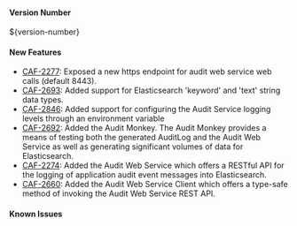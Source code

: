 
#### Version Number
${version-number}

#### New Features
- [CAF-2277](https://jira.autonomy.com/browse/CAF-2277): Exposed a new https endpoint for audit web service web calls (default 8443).
- [CAF-2693](https://jira.autonomy.com/browse/CAF-2693): Added support for Elasticsearch 'keyword' and 'text' string data types.
- [CAF-2846](https://jira.autonomy.com/browse/CAF-2846): Added support for configuring the Audit Service logging levels through an environment variable
- [CAF-2692](https://jira.autonomy.com/browse/CAF-2692): Added the Audit Monkey. The Audit Monkey provides a means of testing both the generated AuditLog and the Audit Web Service as well as generating significant volumes of data for Elasticsearch.
- [CAF-2274](https://jira.autonomy.com/browse/CAF-2274): Added the Audit Web Service which offers a RESTful API for the logging of application audit event messages into Elasticsearch.
- [CAF-2660](https://jira.autonomy.com/browse/CAF-2660): Added the Audit Web Service Client which offers a type-safe method of invoking the Audit Web Service REST API.

#### Known Issues
